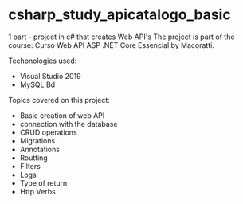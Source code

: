 # csharp_study_apicatalogo_basic
1 part - project in c# that creates Web API's
The project is part of the course: Curso Web API ASP .NET Core Essencial by Macoratti.

Techonologies used:
- Visual Studio 2019
- MySQL Bd

Topics covered on this project:
- Basic creation of web API
- connection with the database
- CRUD operations
- Migrations
- Annotations
- Routting
- Filters
- Logs
- Type of return
- Http Verbs


